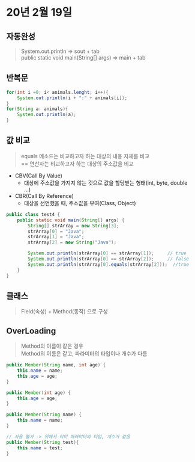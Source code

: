 # 20년 2월 19일

## 자동완성
> System.out.println => sout + tab        
>  public static void main(String[] args) => main + tab

## 반복문

```java
for(int i =0; i< animals.lenght; i++){
    System.out.println(i + ":" + animals[i]);
}
for(String a: animals){
    System.out.println(a);
}

````

## 값 비교
> equals 메소드는 비교하고자 하는 대상의 내용 자체를 비교        
> == 연산자는 비교하고자 하는 대상의 주소값을 비교

+ CBV(Call By Value) 
    + 대상에 주소값을 가지지 않는 것으로 값을 할당받는 형태(int, byte, double ...)
+ CBR(Call By Reference)
    + 대상을 선언했을 때, 주소값을 부여(Class, Object)

```java
public class test4 {
    public static void main(String[] args) {
        String[] strArray = new String[3];
        strArray[0] = "Java";
        strArray[1] = "Java";
        strArray[2] = new String("Java");

        System.out.println(strArray[0] == strArray[1]);     // true
        System.out.println(strArray[0] == strArray[2]);     // false
        System.out.println(strArray[0].equals(strArray[2]));  //true
    }
}
```

## 클래스
> Field(속성) + Method(동작) 으로 구성

## OverLoading
> Method의 이름이 같은 경우     
> Method의 이름은 같고, 파라미터의 타입이나 개수가 다름

```java
public Member(String name, int age) {
    this.name = name;
    this.age = age;
}

public Member(int age) {
    this.age = age;
}

public Member(String name) {
    this.name = name;
}

// 사용 불가 -> 위에서 이미 파라미터의 타입, 개수가 같음
public Member(String test){
    this.name = test;
}
```